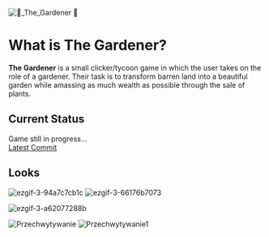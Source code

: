
![🌱_The_Gardener 🌱](https://github.com/szymonpoterejkoinfe2/Gardener_Game/assets/115418017/42d71995-9170-4f1e-9bad-4846e0983504)

# What is The Gardener?
**The Gardener** is a small clicker/tycoon game in which the user takes on the role of a gardener. Their task is to transform barren land into a beautiful garden while amassing as much wealth as possible through the sale of plants.

## Current Status
Game still in progress...  
[Latest Commit](https://github.com/szymonpoterejkoinfe2/Gardener_Game/commit/main)

## Looks 
![ezgif-3-94a7c7cb1c](https://github.com/szymonpoterejkoinfe2/Gardener_Game/assets/115418017/69c2c3de-8a69-4f49-b34c-3db012ecbfce) ![ezgif-3-66176b7073](https://github.com/szymonpoterejkoinfe2/Gardener_Game/assets/115418017/1d30e8d0-d78a-4369-a66a-dbe3eff7ba20)

![ezgif-3-a62077288b](https://github.com/szymonpoterejkoinfe2/Gardener_Game/assets/115418017/8ad6bc81-162f-487f-afa7-e1a063e6da48)

![Przechwytywanie](https://github.com/szymonpoterejkoinfe2/Gardener_Game/assets/115418017/9440efc1-389a-4a2e-8f90-14ce873975ca)
![Przechwytywanie1](https://github.com/szymonpoterejkoinfe2/Gardener_Game/assets/115418017/e14e6a7e-798d-4914-90dc-70c5e43a87dd)

